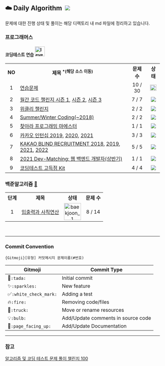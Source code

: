 ## :cloud: Daily Algorithm &nbsp;<img src="https://img.shields.io/badge/Java-007396?style=flat-square&logo=Java&logoColor=white"/></a>

 문제에 대한 진행 상태 및 풀이는 해당 디렉토리 내 md 파일에 정리하고 있습니다.


### 프로그래머스
#### 코딩테스트 연습 <img width="32" alt="level_badge1" src="https://user-images.githubusercontent.com/104837715/171791682-13fc1d40-ea11-43e9-93b9-e932ec90fcdb.png">
<table>
    <tr>
        <th style="text-align: center">NO</th>
        <th>제목<sup> *(해당 소스 이동)</sup></th>
        <th style="text-align: center">문제 수</th>
        <th style="text-align: center">상태</th>
    </tr>
    <tr>
        <td align="center">1</td>
        <td><a href="https://github.com/imyoi/DailyAlgorithm/blob/main/src/main/java/programmers/level1/Solution_Practice.java">연습문제</a></td>
        <td align="center">10 / 30</td>
        <td align="center"><a href="https://github.com/imyoi/DailyAlgorithm/tree/main/src/main/java/programmers/level1/Level1.md"><img height="90%" src="https://img.shields.io/badge/doing-FFD000?style=for-the-badge&logoColor=white"></a></td>
    </tr>
    <tr>
        <td align="center">2</td>
        <td>
            <a href="https://github.com/imyoi/DailyAlgorithm/blob/main/src/main/java/programmers/level1/Solution_MonthlyChallenge1.java">월간 코드 챌린지 시즌 1</a>,
            <a href="https://github.com/imyoi/DailyAlgorithm/blob/main/src/main/java/programmers/level1/Solution_MonthlyChallenge2.java">시즌 2</a>,
            <a href="https://github.com/imyoi/DailyAlgorithm/blob/main/src/main/java/programmers/level1/Solution_MonthlyChallenge3.java">시즌 3</a>
        </td>
        <td align="center">7 / 7</td>
        <td align="center"><a href="https://github.com/imyoi/DailyAlgorithm/tree/main/src/main/java/programmers/level1/Level1.md"><img src="https://img.shields.io/badge/done-52B54B?style=for-the-badge&logoColor=white"></a></td>
    </tr>
    <tr>
        <td align="center">3</td>
        <td><a href="https://github.com/imyoi/DailyAlgorithm/blob/main/src/main/java/programmers/level1/Solution_WeeklyChallenge.java">위클리 챌린지</a></td>
        <td align="center">2 / 2</td>
        <td align="center"><a href="https://github.com/imyoi/DailyAlgorithm/tree/main/src/main/java/programmers/level1/Level1.md"><img src="https://img.shields.io/badge/done-52B54B?style=for-the-badge&logoColor=white"></a></td>
    </tr>
    <tr>
        <td align="center">4</td>
        <td><a href="https://github.com/imyoi/DailyAlgorithm/blob/main/src/main/java/programmers/level1/Solution_SummerWinter2018.java">Summer/Winter Coding(~2018)</a></td>
        <td align="center">2 / 2</td>
        <td align="center"><a href="https://github.com/imyoi/DailyAlgorithm/tree/main/src/main/java/programmers/level1/Level1.md"><img src="https://img.shields.io/badge/done-52B54B?style=for-the-badge&logoColor=white"></a></td>
    </tr>  
    <tr>
        <td align="center">5</td>
        <td><a href="https://github.com/imyoi/DailyAlgorithm/blob/main/src/main/java/programmers/level1/Solution_Maester.java">찾아라 프로그래밍 마에스터</a></td>
        <td align="center">1 / 1</td>
        <td align="center"><a href="https://github.com/imyoi/DailyAlgorithm/tree/main/src/main/java/programmers/level1/Level1.md"><img src="https://img.shields.io/badge/done-52B54B?style=for-the-badge&logoColor=white"></a></td>
    </tr>
    <tr>
        <td align="center">6</td>
        <td>
            <a href="https://github.com/imyoi/DailyAlgorithm/blob/main/src/main/java/programmers/level1/Solution_KakaoInternship2019.java">카카오 인턴십 2019</a>,
            <a href="https://github.com/imyoi/DailyAlgorithm/blob/main/src/main/java/programmers/level1/Solution_KakaoInternship2020.java">2020</a>,
            <a href="https://github.com/imyoi/DailyAlgorithm/blob/main/src/main/java/programmers/level1/Solution_KakaoInternship2021.java">2021</a>
        </td>
        <td align="center">3 / 3</td>
        <td align="center"><a href="https://github.com/imyoi/DailyAlgorithm/tree/main/src/main/java/programmers/level1/Level1.md"><img src="https://img.shields.io/badge/done-52B54B?style=for-the-badge&logoColor=white"></a></td>
    </tr>
    <tr>
        <td align="center">7</td>
        <td>
            <a href="https://github.com/imyoi/DailyAlgorithm/blob/main/src/main/java/programmers/level1/Solution_KakaoBlind2018.java">KAKAO BLIND RECRUITMENT️ 2018</a>,
            <a href="https://github.com/imyoi/DailyAlgorithm/blob/main/src/main/java/programmers/level1/Solution_KakaoBlind2019.java">2019</a>,
            <a href="https://github.com/imyoi/DailyAlgorithm/blob/main/src/main/java/programmers/level1/Solution_KakaoBlind2021.java">2021</a>,
            <a href="https://github.com/imyoi/DailyAlgorithm/blob/main/src/main/java/programmers/level1/Solution_KakaoBlind2022.java">2022</a>
        </td>
        <td align="center">5 / 5</td>
        <td align="center"><a href="https://github.com/imyoi/DailyAlgorithm/tree/main/src/main/java/programmers/level1/Level1.md"><img src="https://img.shields.io/badge/done-52B54B?style=for-the-badge&logoColor=white"></a></td>
    </tr>
    <tr>
        <td align="center">8</td>
        <td><a href="https://github.com/imyoi/DailyAlgorithm/blob/main/src/main/java/programmers/level1/Solution_DevMatching2021.java">2021 Dev-Matching: 웹 백엔드 개발자(상반기)</a></td>
        <td align="center">1 / 1</td>
        <td align="center"><a href="https://github.com/imyoi/DailyAlgorithm/tree/main/src/main/java/programmers/level1/Level1.md"><img src="https://img.shields.io/badge/done-52B54B?style=for-the-badge&logoColor=white"></a></td>
    </tr>
    <tr>
        <td align="center">9</td>
        <td><a href="https://github.com/imyoi/DailyAlgorithm/blob/main/src/main/java/programmers/level1/Solution_AlgorithmKit.java">코딩테스트 고득점 Kit</a></td>
        <td align="center">4 / 4</td>
        <td align="center"><a href="https://github.com/imyoi/DailyAlgorithm/tree/main/src/main/java/programmers/level1/Level1.md"><img src="https://img.shields.io/badge/done-52B54B?style=for-the-badge&logoColor=white"></a></td>
    </tr>
</table>


### 백준알고리즘 [:speech_balloon:](https://help.acmicpc.net/)

<table>
    <tr>
        <th style="text-align: center">단계</th>
        <th style="text-align: center">제목</th>
        <th style="text-align: center">상태</th>
        <th style="text-align: center">문제 수</th>
    </tr>
    <tr>
        <td align="center">1</td>
        <td align="center"><a href="https://www.acmicpc.net/step/1">입출력과 사칙연산</a></td>
        <td align="center"><a href="https://github.com/imyoi/DailyAlgorithm/tree/master/src/main/java/baekjoon/step1/Step1.md"><img width="55" alt="baekjoon_1" src="https://user-images.githubusercontent.com/104837715/172053974-addf51e3-121f-457c-9f3a-3cf2da0285bd.png"></a>
</td>
        <td align="center">8 / 14</td>
    </tr>
</table>


<br>

---
### Commit Convention
```
{Gitmoji}[유형] 커밋메시지 문제이름(#번호)
```
| Gitmoji | Commit Type |
| ------- | ----------- |
| :tada:`:tada:` | Initial commit |
| :sparkles:`:sparkles:` | New feature |
| :white_check_mark:`:white_check_mark:` | Adding a test |
| :fire:`:fire:` | Removing code/files |
| :truck:`:truck:` | Move or rename resources |
| :bulb:`:bulb:` | Add/Update comments in source code |
| :page_facing_up:`:page_facing_up:` | Add/Update Documentation |

---

### 참고
[알고리즘 및 코딩 테스트 문제 풀이 챌린지 100](https://github.com/ellynhan/challenge100-codingtest-study)
